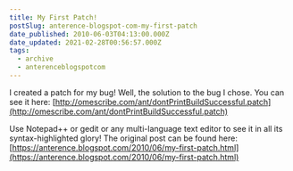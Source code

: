 ```yaml
---
title: My First Patch!
postSlug: anterence-blogspot-com-my-first-patch
date_published: 2010-06-03T04:13:00.000Z
date_updated: 2021-02-28T00:56:57.000Z
tags:
  - archive
  - anterenceblogspotcom
---
```


I created a patch for my bug! Well, the solution to the bug I chose. You can see it here: [http://omescribe.com/ant/dontPrintBuildSuccessful.patch](http://omescribe.com/ant/dontPrintBuildSuccessful.patch)

Use Notepad++ or gedit or any multi-language text editor to see it in all its syntax-highlighted glory!
The original post can be found here: [https://anterence.blogspot.com/2010/06/my-first-patch.html](https://anterence.blogspot.com/2010/06/my-first-patch.html)
